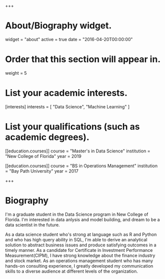 +++
# About/Biography widget.
widget = "about"
active = true
date = "2016-04-20T00:00:00"

# Order that this section will appear in.
weight = 5

# List your academic interests.
[interests]
  interests = [
    "Data Science",
    "Machine Learning"
  ]

# List your qualifications (such as academic degrees).
[[education.courses]]
  course = "Master's in Data Science"
  institution = "New College of Florida"
  year = 2019

[[education.courses]]
  course = "BS in Operations Management"
  institution = "Bay Path University"
  year = 2017

 
+++

# Biography

I'm a graduate student in the Data Science program in New College of Florida. I'm interested in data anlysis and model building, and dream to be a data scientist in the future.

As a data science student who's strong at language such as R and Python and who has high query ability in SQL, I'm able to derive an analytical solution to abstract business issues and produce satisfying outcomes in a timely manner. As a candidate for Certificate in Investment Performance Measurement(CIPM), I have strong knowledge about the finance industry and stock market. As an operations management student who has many hands-on consulting experience, I greatly developed my communication skills to a diverse audience at different levels of the organization.